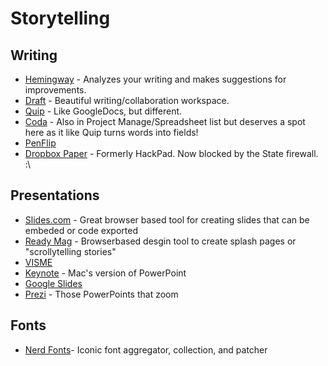 # Storytelling

## Writing

- [Hemingway](http://beta.hemingwayapp.com/) - Analyzes your writing and makes suggestions for improvements.
- [Draft](https://draftin.com) - Beautiful writing/collaboration workspace.
- [Quip](https://quip.com/) - Like GoogleDocs, but different.
- [Coda](https://coda.io) - Also in Project Manage/Spreadsheet list but deserves a spot here as it like Quip turns words into fields!
- [PenFlip](https://www.penflip.com/)
- [Dropbox Paper](https://paper.dropbox.com/hackpad/) - Formerly HackPad. Now blocked by the State firewall. :\

## Presentations

- [Slides.com](https://slides.com/) - Great browser based tool for creating slides that can be embeded or code exported
- [Ready Mag](https://readymag.com/) - Browserbased desgin tool to create splash pages or "scrollytelling stories"
- [VISME](https://www.visme.co/presentation-software/)
- [Keynote](https://www.apple.com/keynote/) - Mac's version of PowerPoint
- [Google Slides](https://www.google.com/slides/about/)
- [Prezi](https://prezi.com/) - Those PowerPoints that zoom


## Fonts
- [Nerd Fonts](https://www.nerdfonts.com/)- Iconic font aggregator, collection, and patcher
